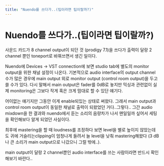 ```yaml
---
title: "Nuendo를 쓰다가..(팁이라면 팁이랄까?)"
---
```

# Nuendo를 쓰다가..(팁이라면 팁이랄까?)


사운드 카드가 8 channel output이 되던 것 (prodigy 7.1)을 쓰다가 출력이 달랑 2 channel 뿐인 toneport로 바꿔쓰면서 생긴 일이다.

Nuendo에 Devices -> VST connection에 보면 studio tab에 별도의 monitor output을 위한 채널 설정이 나온다. 기본적으로 audio interface의 output channel 수가 많은 경우에 main output 외로 monitor output (control room output)을 두고 쓸 수가 있다. 다시 말해서 main output은 fader를 0dB로 놓지만 믹싱과 관련없이 실제 monitoring은 그보다 작게 혹은 크게 맘대로 할 수 있단 얘기다.

어이없는 얘기지만 그동안 이게 enable되있는 상태로 써왔다. 그래서 main output과 control room output이 동일한 채널로 출력이 되왔었던 거다..그렇다.. 그간 audio mixdown을 한 결과와 nuendo에서 듣는 소리의 음량차가 나서 왠일일까 싶어서 세팅을 확인해보다 알게 되었던 사실이다.

최후에 mastering을 할 때 loudness를 조정하다 보면 level을 별로 높이지 않았는데도 귀에 거슬리는clipping이 엄청나게 들려서 늘 level을 낮춰 mastering해왔다 (3 dB나 큰 소리가 main output으로 나갔으니 그럴 밖에..).

main output이 달랑 2 channel뿐인 audio interface를 쓰는 사람이라면 반드시 확인해보기 바란다..


